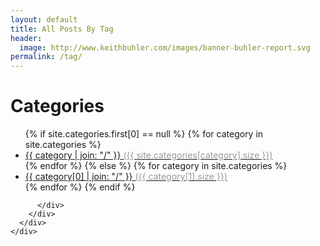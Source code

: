 ```yaml
---
layout: default
title: All Posts By Tag
header:
  image: http://www.keithbuhler.com/images/banner-buhler-report.svg
permalink: /tag/
---
```




<div class="container docs-container">
  <div class="row">
    <div class="col-md-3">
      <div class="sidebar hidden-print" role="complementary">
        <div id="navigation">
          <h1>Categories</h1>
          <ul class="nav sidenav">
        {% if site.categories.first[0] == null %}
          {% for category in site.categories %} 
              <li><a href="#{{ category }}-ref">
                {{ category | join: "/" }} <span style="color: #999999;" >({{ site.categories[category].size }})</span>
              </a></li>
            {% endfor %}
          {% else %}
            {% for category in site.categories %} 
              <li><a href="#{{ category[0] }}-ref">
                {{ category[0] | join: "/" }} <span style="color: #999999;" >({{ category[1].size }})</span>
              </a></li>
            {% endfor %}
          {% endif %}
            </ul>
        </div>
      </div>
    </div>

    

          </div>
        </div>
      </div>
    </div>
  </div>
</div>